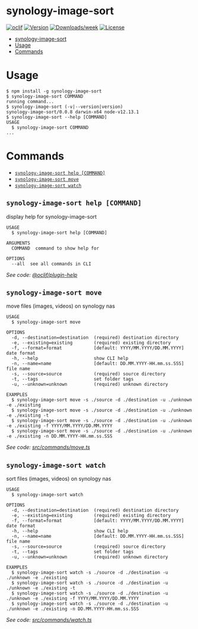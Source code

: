 # synology-image-sort

[![oclif](https://img.shields.io/badge/cli-oclif-brightgreen.svg)](https://oclif.io)
[![Version](https://img.shields.io/npm/v/synology-image-sort.svg)](https://npmjs.org/package/synology-image-sort)
[![Downloads/week](https://img.shields.io/npm/dw/synology-image-sort.svg)](https://npmjs.org/package/synology-image-sort)
[![License](https://img.shields.io/npm/l/synology-image-sort.svg)](https://github.com/afinkndreas/synology-image-sort/blob/master/package.json)

<!-- toc -->
* [synology-image-sort](#synology-image-sort)
* [Usage](#usage)
* [Commands](#commands)
<!-- tocstop -->

# Usage

<!-- usage -->
```sh-session
$ npm install -g synology-image-sort
$ synology-image-sort COMMAND
running command...
$ synology-image-sort (-v|--version|version)
synology-image-sort/0.0.8 darwin-x64 node-v12.13.1
$ synology-image-sort --help [COMMAND]
USAGE
  $ synology-image-sort COMMAND
...
```
<!-- usagestop -->

# Commands

<!-- commands -->
* [`synology-image-sort help [COMMAND]`](#synology-image-sort-help-command)
* [`synology-image-sort move`](#synology-image-sort-move)
* [`synology-image-sort watch`](#synology-image-sort-watch)

## `synology-image-sort help [COMMAND]`

display help for synology-image-sort

```
USAGE
  $ synology-image-sort help [COMMAND]

ARGUMENTS
  COMMAND  command to show help for

OPTIONS
  --all  see all commands in CLI
```

_See code: [@oclif/plugin-help](https://github.com/oclif/plugin-help/blob/v3.2.2/src/commands/help.ts)_

## `synology-image-sort move`

move files (images, videos) on synology nas

```
USAGE
  $ synology-image-sort move

OPTIONS
  -d, --destination=destination  (required) destination directory
  -e, --existing=existing        (required) existing directory
  -f, --format=format            [default: YYYY/MM.YYYY/DD.MM.YYYY] date format
  -h, --help                     show CLI help
  -n, --name=name                [default: DD.MM.YYYY-HH.mm.ss.SSS] file name
  -s, --source=source            (required) source directory
  -t, --tags                     set folder tags
  -u, --unknown=unknown          (required) unknown directory

EXAMPLES
  $ synology-image-sort move -s ./source -d ./destination -u ./unknown -e ./existing
  $ synology-image-sort move -s ./source -d ./destination -u ./unknown -e ./existing -t
  $ synology-image-sort move -s ./source -d ./destination -u ./unknown -e ./existing -f YYYY/MM.YYYY/DD.MM.YYYY
  $ synology-image-sort move -s ./source -d ./destination -u ./unknown -e ./existing -n DD.MM.YYYY-HH.mm.ss.SSS
```

_See code: [src/commands/move.ts](https://github.com/afinkndreas/synology-image-sort/blob/v0.0.8/src/commands/move.ts)_

## `synology-image-sort watch`

sort files (images, videos) on synology nas

```
USAGE
  $ synology-image-sort watch

OPTIONS
  -d, --destination=destination  (required) destination directory
  -e, --existing=existing        (required) existing directory
  -f, --format=format            [default: YYYY/MM.YYYY/DD.MM.YYYY] date format
  -h, --help                     show CLI help
  -n, --name=name                [default: DD.MM.YYYY-HH.mm.ss.SSS] file name
  -s, --source=source            (required) source directory
  -t, --tags                     set folder tags
  -u, --unknown=unknown          (required) unknown directory

EXAMPLES
  $ synology-image-sort watch -s ./source -d ./destination -u ./unknown -e ./existing
  $ synology-image-sort watch -s ./source -d ./destination -u ./unknown -e ./existing -t
  $ synology-image-sort watch -s ./source -d ./destination -u ./unknown -e ./existing -f YYYY/MM.YYYY/DD.MM.YYYY
  $ synology-image-sort watch -s ./source -d ./destination -u ./unknown -e ./existing -n DD.MM.YYYY-HH.mm.ss.SSS
```

_See code: [src/commands/watch.ts](https://github.com/afinkndreas/synology-image-sort/blob/v0.0.8/src/commands/watch.ts)_
<!-- commandsstop -->
